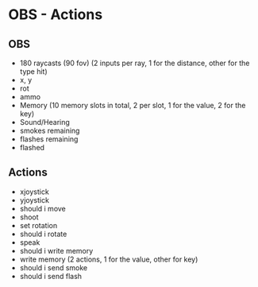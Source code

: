 # OBS - Actions

## OBS

- 180 raycasts (90 fov) (2 inputs per ray, 1 for the distance, other for the type hit)
- x, y
- rot
- ammo
- Memory (10 memory slots in total, 2 per slot, 1 for the value, 2 for the key)
- Sound/Hearing
- smokes remaining
- flashes remaining
- flashed

## Actions

- xjoystick
- yjoystick
- should i move
- shoot
- set rotation
- should i rotate
- speak
- should i write memory
- write memory (2 actions, 1 for the value, other for key)
- should i send smoke
- should i send flash